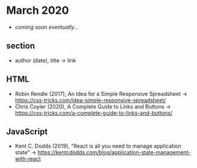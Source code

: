 # March 2020

+ *coming soon eventually...*

## section

+ author (date), title &#8594; link

## HTML

+ Robin Rendle (2017), An Idea for a Simple Responsive Spreadsheet &#8594; https://css-tricks.com/idea-simple-responsive-spreadsheet/
+ Chris Coyier (2020), A Complete Guide to Links and Buttons &#8594; https://css-tricks.com/a-complete-guide-to-links-and-buttons/

## JavaScript

+ Kent C. Dodds (2019), "React is all you need to manage application state" &#8594; https://kentcdodds.com/blog/application-state-management-with-react

